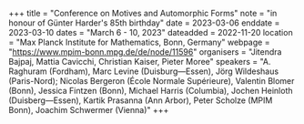 +++
title = "Conference on Motives and Automorphic Forms"
note = "in honour of Günter Harder's 85th birthday"
date = 2023-03-06
enddate = 2023-03-10
dates = "March 6 - 10, 2023"
dateadded = 2022-11-20
location = "Max Planck Institute for Mathematics, Bonn, Germany"
webpage = "https://www.mpim-bonn.mpg.de/de/node/11596"
organisers = "Jitendra Bajpaj, Mattia Cavicchi, Christian Kaiser, Pieter Moree"
speakers = "A. Raghuram (Fordham), Marc Levine (Duisburg—Essen), Jörg Wildeshaus (Paris-Nord); Nicolas Bergeron (École Normale Supérieure), Valentin Blomer (Bonn), Jessica Fintzen (Bonn), Michael Harris (Columbia), Jochen Heinloth (Duisberg—Essen), Kartik Prasanna (Ann Arbor), Peter Scholze (MPIM Bonn), Joachim Schwermer (Vienna)"
+++